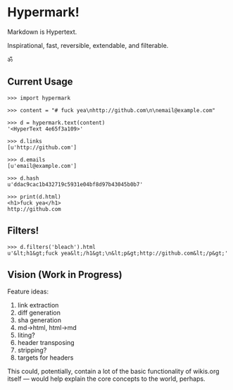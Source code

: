 # Hypermark!

Markdown is Hypertext.

Inspirational, fast, reversible,
extendable, and filterable.

ॐ


## Current Usage

```pycon
>>> import hypermark

>>> content = "# fuck yea\nhttp://github.com\n\nemail@example.com"

>>> d = hypermark.text(content)
'<HyperText 4e65f3a109>'

>>> d.links
[u'http://github.com']

>>> d.emails
[u'email@example.com']

>>> d.hash
u'ddac9cac1b432719c5931e04bf8d97b43045b0b7'

>>> print(d.html)
<h1>fuck yea</h1>
http://github.com
```

## Filters!

```pycon
>>> d.filters('bleach').html
u'&lt;h1&gt;fuck yea&lt;/h1&gt;\n&lt;p&gt;http://github.com&lt;/p&gt;'
```

## Vision (Work in Progress)

Feature ideas:

1. link extraction
2. diff generation
3. sha generation
4. md->html, html->md
5. liting?
6. header transposing
6. stripping?
7. targets for headers

This could, potentially, contain a lot of the basic functionality of wikis.org
itself — would help explain the core concepts to the world, perhaps.
